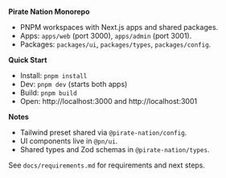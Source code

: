 **Pirate Nation Monorepo**

- PNPM workspaces with Next.js apps and shared packages.
- Apps: `apps/web` (port 3000), `apps/admin` (port 3001).
- Packages: `packages/ui`, `packages/types`, `packages/config`.

**Quick Start**
- Install: `pnpm install`
- Dev: `pnpm dev` (starts both apps)
- Build: `pnpm build`
- Open: http://localhost:3000 and http://localhost:3001

**Notes**
- Tailwind preset shared via `@pirate-nation/config`.
- UI components live in `@pn/ui`.
- Shared types and Zod schemas in `@pirate-nation/types`.

See `docs/requirements.md` for requirements and next steps.
